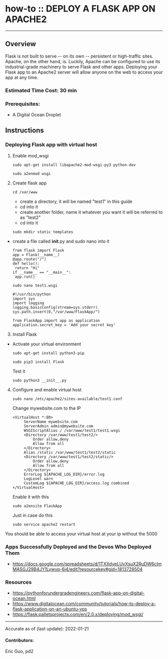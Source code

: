 # how-to :: DEPLOY A FLASK APP ON APACHE2
---
## Overview
Flask is not built to serve -- on its own -- persistent or high-traffic sites. Apache, on the other hand, is. Luckily, Apache can be configured to use its industrial-grade machinery to serve Flask and other apps. Deploying your Flask app to an Apache2 server will allow anyone on the web to access your app at any time. 

### Estimated Time Cost: 30 min

### Prerequisites:

- A Digital Ocean Droplet

## Instructions

### Deploying Flask app with virtual host
1. Enable mod_wsgi
   ```
   sudo apt-get install libapache2-mod-wsgi-py3 python-dev
   ```
   ```
   sudo a2enmod wsgi 
   ```
2. Create flask app 
   ```
   cd /var/www
   ```
   - create a directory, it will be named "test1" in this guide
   - cd into it
   - create another folder, name it whatever you want it will be referred to as "test2"
   - cd into it
   ```
   sudo mkdir static templates
   ```
- create a file called __init__.py and sudo nano into it
   ```
   from flask import Flask
   app = Flask(__name__)
   @app.route("/")
   def hello():
   	return "Hi"
   if __name__ == "__main__":
   	app.run()
   ```
   ```
   sudo nano test1.wsgi 
   ```
   ```
   #!/usr/bin/python
   import sys
   import logging
   logging.basicConfig(stream=sys.stderr)
   sys.path.insert(0,"/var/www/FlaskApp/")

   from FlaskApp import app as application
   application.secret_key = 'Add your secret key'
   ```
3. Install Flask
- Activate your virtual environment
   ```
   sudo apt-get install python3-pip 
   ```
   ```
   sudo pip3 install Flask 
   ```
   Test it
   ```
   sudo python3 __init__.py 
   ```
4. Configure and enable virtual host 
   ```
   sudo nano /etc/apache2/sites-available/test1.conf
   ```
   Change mywebsite.com to the IP
   ```
   <VirtualHost *:80>
		ServerName mywebsite.com
		ServerAdmin admin@mywebsite.com
		WSGIScriptAlias / /var/www/test1/test1.wsgi
		<Directory /var/www/test1/test2/>
			Order allow,deny
			Allow from all
		</Directory>
		Alias /static /var/www/test1/test2/static
		<Directory /var/www/test1/test2/static/>
			Order allow,deny
			Allow from all
		</Directory>
		ErrorLog ${APACHE_LOG_DIR}/error.log
		LogLevel warn
		CustomLog ${APACHE_LOG_DIR}/access.log combined
   </VirtualHost>
   ```
   Enable it with this
   ```
   sudo a2ensite FlaskApp
   ```
   Just in case do this
   ```
   sudo service apache2 restart 
   ```
You should be able to access your virtual host at your ip without the 5000

### Apps Successfully Deployed and the Devos Who Deployed Them
* https://docs.google.com/spreadsheets/d/1TXXdyeLUvXsuX2RuDW6cImMASGJ29B4JY1Lywvq-6i4/edit?resourcekey#gid=1813728504


### Resources
* https://pythonforundergradengineers.com/flask-app-on-digital-ocean.html
* https://www.digitalocean.com/community/tutorials/how-to-deploy-a-flask-application-on-an-ubuntu-vps
* https://flask.palletsprojects.com/en/2.0.x/deploying/mod_wsgi/

---

Accurate as of (last update): 2022-01-21

#### Contributors:  
Eric Guo, pd2
